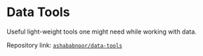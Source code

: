 # Data Tools

Useful light-weight tools one might need while working with data.

Repository link: [`ashababnoor/data-tools`](https://www.github.com/ashababnoor/data-tools)